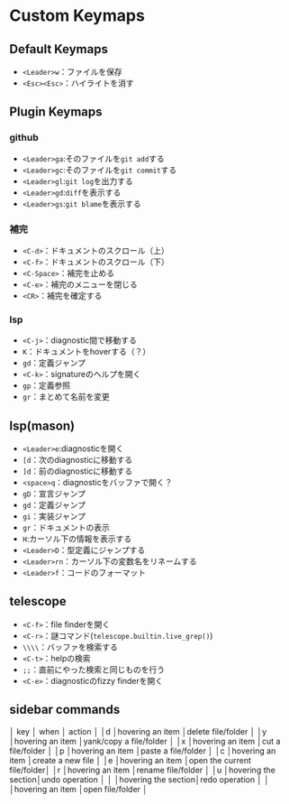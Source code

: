 # Custom Keymaps

## Default Keymaps

- `<Leader>w`：ファイルを保存
- `<Esc><Esc>`：ハイライトを消す

## Plugin Keymaps

### github

- `<Leader>ga`:そのファイルを`git add`する
- `<Leader>gc`:そのファイルを`git commit`する
- `<Leader>gl`:`git log`を出力する
- `<Leader>gd`:`diff`を表示する
- `<Leader>gs`:`git blame`を表示する

### 補完

- `<C-d>`：ドキュメントのスクロール（上）
- `<C-f>`：ドキュメントのスクロール（下）
- `<C-Space>`：補完を止める
- `<C-e>`：補完のメニューを閉じる
- `<CR>`：補完を確定する

### lsp

- `<C-j>`：diagnostic間で移動する
- `K`：ドキュメントをhoverする（？）
- `gd`：定義ジャンプ
- `<C-k>`：signatureのヘルプを開く
- `gp`：定義参照
- `gr`：まとめて名前を変更

## lsp(mason)

- `<Leader>e`:diagnosticを開く
- `[d`：次のdiagnosticに移動する
- `]d`：前のdiagnosticに移動する
- `<space>q`：diagnosticをバッファで開く？
- `gD`：宣言ジャンプ
- `gd`：定義ジャンプ
- `gi`：実装ジャンプ
- `gr`：ドキュメントの表示
- `H`:カーソル下の情報を表示する
- `<Leader>D`：型定義にジャンプする
- `<Leader>rn`：カーソル下の変数名をリネームする
- `<Leader>f`：コードのフォーマット

## telescope

- `<C-f>`：file finderを開く
- `<C-r>`：謎コマンド(`telescope.builtin.live_grep()`)
- `\\\\`：バッファを検索する
- `<C-t>`：helpの検索
- `;;`：直前にやった検索と同じものを行う
- `<C-e>`：diagnosticのfizzy finderを開く

## sidebar commands

│   key   │        when        │           action           │
│d        │hovering an item    │delete file/folder          │
│y        │hovering an item    │yank/copy a file/folder     │
│x        │hovering an item    │cut a file/folder           │
│p        │hovering an item    │paste a file/folder         │
│c        │hovering an item    │create a new file           │
│e        │hovering an item    │open the current file/folder│
│r        │hovering an item    │rename file/folder          │
│u        │hovering the section│undo operation              │
│<C-r>    │hovering the section│redo operation              │
│<CR>     │hovering an item    │open file/folder            │


